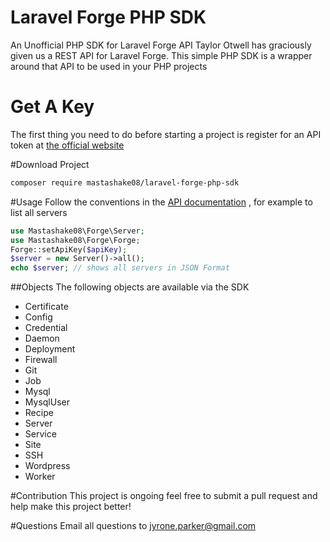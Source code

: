 # Laravel Forge PHP SDK
An Unofficial PHP SDK for Laravel Forge API
Taylor Otwell has graciously given us a REST API for Laravel Forge. This simple
PHP SDK is a wrapper around that API to be used in your PHP projects

# Get A Key
The first thing you need to do before starting a project is register for an API token
at [the official website](https://forge.laravel.com/user/profile#/api)

#Download Project
```bash
composer require mastashake08/laravel-forge-php-sdk
```

#Usage
Follow the conventions in the [API documentation](https://forge.laravel.com/api-documentation) , for example to list all servers
```php
use Mastashake08\Forge\Server;
use Mastashake08\Forge\Forge;
Forge::setApiKey($apiKey);
$server = new Server()->all();
echo $server; // shows all servers in JSON Format
```
##Objects
The following objects are available via the SDK
* Certificate
* Config
* Credential
* Daemon
* Deployment
* Firewall
* Git
* Job
* Mysql
* MysqlUser
* Recipe
* Server
* Service
* Site
* SSH
* Wordpress
* Worker

#Contribution
This project is ongoing feel free to submit a pull request and help make this project better!

#Questions
Email all questions to jyrone.parker@gmail.com
